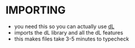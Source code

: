 # IMPORTING

- you need this so you can actually use [dL](../pages/dL.md)
- imports the dL library and all the dL features
- this makes files take 3-5 minutes to typecheck
